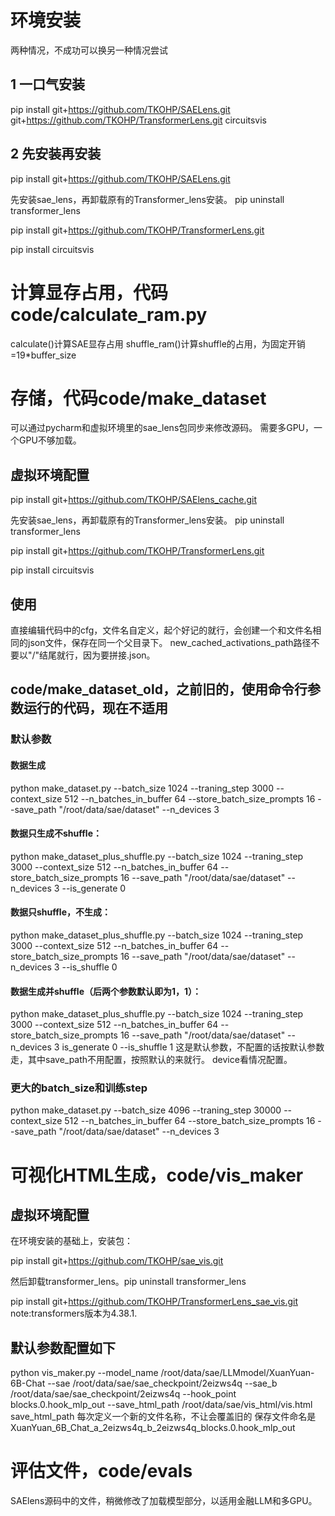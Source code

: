 # 环境安装
两种情况，不成功可以换另一种情况尝试
## 1 一口气安装
pip install git+https://github.com/TKOHP/SAELens.git git+https://github.com/TKOHP/TransformerLens.git circuitsvis
## 2 先安装再安装
pip install git+https://github.com/TKOHP/SAELens.git

先安装sae_lens，再卸载原有的Transformer_lens安装。
pip uninstall transformer_lens

pip install git+https://github.com/TKOHP/TransformerLens.git 

pip install circuitsvis
# 计算显存占用，代码code/calculate_ram.py
calculate()计算SAE显存占用
shuffle_ram()计算shuffle的占用，为固定开销=19*buffer_size
# 存储，代码code/make_dataset
可以通过pycharm和虚拟环境里的sae_lens包同步来修改源码。
需要多GPU，一个GPU不够加载。
## 虚拟环境配置
pip install git+https://github.com/TKOHP/SAElens_cache.git

先安装sae_lens，再卸载原有的Transformer_lens安装。
pip uninstall transformer_lens

pip install git+https://github.com/TKOHP/TransformerLens.git 

pip install circuitsvis
## 使用
直接编辑代码中的cfg，文件名自定义，起个好记的就行，会创建一个和文件名相同的json文件，保存在同一个父目录下。
new_cached_activations_path路径不要以"/"结尾就行，因为要拼接.json。
## code/make_dataset_old，之前旧的，使用命令行参数运行的代码，现在不适用
### 默认参数
#### 数据生成
python make_dataset.py --batch_size 1024 --traning_step 3000 --context_size 512 --n_batches_in_buffer 64 --store_batch_size_prompts 16 --save_path "/root/data/sae/dataset" --n_devices 3 
#### 数据只生成不shuffle：
python make_dataset_plus_shuffle.py  --batch_size 1024 --traning_step 3000 --context_size 512 --n_batches_in_buffer 64 --store_batch_size_prompts 16 --save_path "/root/data/sae/dataset" --n_devices 3 --is_generate 0
#### 数据只shuffle，不生成：
python make_dataset_plus_shuffle.py  --batch_size 1024 --traning_step 3000 --context_size 512 --n_batches_in_buffer 64 --store_batch_size_prompts 16 --save_path "/root/data/sae/dataset" --n_devices 3 --is_shuffle 0
#### 数据生成并shuffle（后两个参数默认即为1，1）：
python make_dataset_plus_shuffle.py  --batch_size 1024 --traning_step 3000 --context_size 512 --n_batches_in_buffer 64 --store_batch_size_prompts 16 --save_path "/root/data/sae/dataset" --n_devices 3 is_generate 0 --is_shuffle 1
这是默认参数，不配置的话按默认参数走，其中save_path不用配置，按照默认的来就行。
device看情况配置。
### 更大的batch_size和训练step
python make_dataset.py --batch_size 4096 --traning_step 30000 --context_size 512 --n_batches_in_buffer 64 --store_batch_size_prompts 16 --save_path "/root/data/sae/dataset" --n_devices 3
# 可视化HTML生成，code/vis_maker
## 虚拟环境配置
在环境安装的基础上，安装包：

pip install git+https://github.com/TKOHP/sae_vis.git

然后卸载transformer_lens。pip uninstall transformer_lens

pip install git+https://github.com/TKOHP/TransformerLens_sae_vis.git
note:transformers版本为4.38.1.
## 默认参数配置如下
python vis_maker.py --model_name /root/data/sae/LLMmodel/XuanYuan-6B-Chat --sae /root/data/sae/sae_checkpoint/2eizws4q --sae_b /root/data/sae/sae_checkpoint/2eizws4q --hook_point blocks.0.hook_mlp_out --save_html_path /root/data/sae/vis_html/vis.html 
save_html_path 每次定义一个新的文件名称，不让会覆盖旧的
保存文件命名是XuanYuan_6B_Chat_a_2eizws4q_b_2eizws4q_blocks.0.hook_mlp_out
# 评估文件，code/evals
SAElens源码中的文件，稍微修改了加载模型部分，以适用金融LLM和多GPU。
